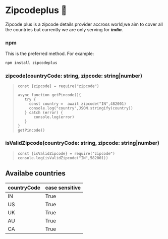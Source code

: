 # Zipcodeplus :rocket:
Zipcode plus is a zipcode details provider accross world,we aim to cover all the countries but currently we are only serving for ***india***.

### npm

This is the preferred method. For example:

```sh
npm install zipcodeplus
```
### zipcode(countryCode: string, zipcode: string|number)
> ```tsx
> const {zipcode} = require("zipcode")
>
> async function getPincode(){
>    try {
>      const country =  await zipcode("IN",482001)
>      console.log("country",JSON.stringify(country))
>    } catch (error) {
>        console.log(error)
>    }
> }
> getPincode()
> ```
### isValidZipcode(countryCode: string, zipcode: string|number)
> ```tsx
> const {isValidZipcode} = require("zipcode")
> console.log(isValidZipcode("IN",582001))
> ```

## Availabe countries

| countryCode    | case sensitive |
| -------------- | -------------- |
| IN             | True           |
| US             | True           |
| UK             | True           |
| AU             | True           |
| CA             | True           |
